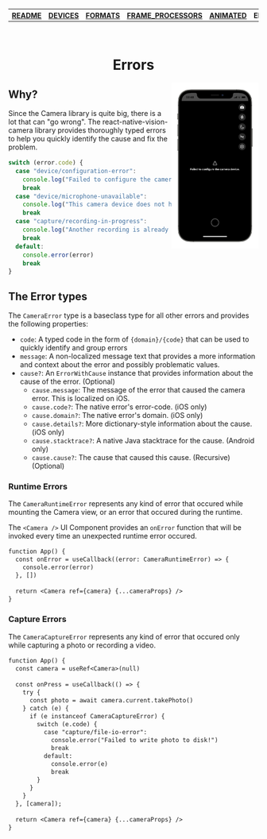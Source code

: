 <table>
<tr>
<th><a href="../README.md">README</a></th>
<th><a href="./DEVICES.md">DEVICES</a></th>
<th><a href="./FORMATS.md">FORMATS</a></th>
<th><a href="./FRAME_PROCESSORS.md">FRAME_PROCESSORS</a></th>
<th><a href="./ANIMATED.md">ANIMATED</a></th>
<th>ERRORS</th>
</tr>
</table>

<br/>

<h1 align="center">Errors</h1>

<div>
  <img align="right" width="35%" src="../img/example_error.png">
</div>

## Why?

Since the Camera library is quite big, there is a lot that can "go wrong". The react-native-vision-camera library provides thoroughly typed errors to help you quickly identify the cause and fix the problem.

```ts
switch (error.code) {
  case "device/configuration-error":
    console.log("Failed to configure the camera device.")
    break
  case "device/microphone-unavailable":
    console.log("This camera device does not have a microphone.")
    break
  case "capture/recording-in-progress":
    console.log("Another recording is already in progress!")
    break
  default:
    console.error(error)
    break
}
```

## The Error types

The `CameraError` type is a baseclass type for all other errors and provides the following properties:

* `code`: A typed code in the form of `{domain}/{code}` that can be used to quickly identify and group errors
* `message`: A non-localized message text that provides a more information and context about the error and possibly problematic values.
* `cause?`: An `ErrorWithCause` instance that provides information about the cause of the error. (Optional)
  * `cause.message`: The message of the error that caused the camera error. This is localized on iOS.
  * `cause.code?`: The native error's error-code. (iOS only)
  * `cause.domain?`: The native error's domain. (iOS only)
  * `cause.details?`: More dictionary-style information about the cause. (iOS only)
  * `cause.stacktrace?`: A native Java stacktrace for the cause. (Android only)
  * `cause.cause?`: The cause that caused this cause. (Recursive) (Optional)

### Runtime Errors

The `CameraRuntimeError` represents any kind of error that occured while mounting the Camera view, or an error that occured during the runtime.

The `<Camera />` UI Component provides an `onError` function that will be invoked every time an unexpected runtime error occured.

```tsx
function App() {
  const onError = useCallback((error: CameraRuntimeError) => {
    console.error(error)
  }, [])

  return <Camera ref={camera} {...cameraProps} />
}
```

### Capture Errors

The `CameraCaptureError` represents any kind of error that occured only while capturing a photo or recording a video.

```tsx
function App() {
  const camera = useRef<Camera>(null)

  const onPress = useCallback(() => {
    try {
      const photo = await camera.current.takePhoto()
    } catch (e) {
      if (e instanceof CameraCaptureError) {
        switch (e.code) {
          case "capture/file-io-error":
            console.error("Failed to write photo to disk!")
            break
          default:
            console.error(e)
            break
        }
      }
    }
  }, [camera]);

  return <Camera ref={camera} {...cameraProps} />
}
```
